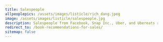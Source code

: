 ```yaml
---
title: Salespeople
allpeoplepics: /assets/images/listicle/rich_dang.jpeg
image: /assets/images/listicle/salespeople.jpg
description: Salespeople from Facebook, Snap Inc., Uber, and Ubereats recommend their fave books
redirect_to: /book-recommendations-for-sales/
sitemap: false
---
```

